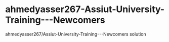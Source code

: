 # ahmedyasser267-Assiut-University-Training---Newcomers
ahmedyasser267/Assiut-University-Training---Newcomers solution
